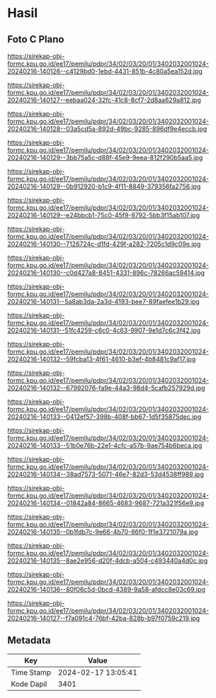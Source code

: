 # Hasil

## Foto C Plano

https://sirekap-obj-formc.kpu.go.id/ee17/pemilu/pdpr/34/02/03/20/01/3402032001024-20240216-140126--c4129bd0-1ebd-4431-851b-4c80a5ea152d.jpg

https://sirekap-obj-formc.kpu.go.id/ee17/pemilu/pdpr/34/02/03/20/01/3402032001024-20240216-140127--eebaa024-32fc-41c8-8cf7-2d8aa629a812.jpg

https://sirekap-obj-formc.kpu.go.id/ee17/pemilu/pdpr/34/02/03/20/01/3402032001024-20240216-140128--03a5cd5a-892d-49bc-9285-896df9e4eccb.jpg

https://sirekap-obj-formc.kpu.go.id/ee17/pemilu/pdpr/34/02/03/20/01/3402032001024-20240216-140129--3bb75a5c-d88f-45e9-9eea-812f290b5aa5.jpg

https://sirekap-obj-formc.kpu.go.id/ee17/pemilu/pdpr/34/02/03/20/01/3402032001024-20240216-140129--0b912920-b1c9-4f11-8849-379356fa2756.jpg

https://sirekap-obj-formc.kpu.go.id/ee17/pemilu/pdpr/34/02/03/20/01/3402032001024-20240216-140129--e24bbcb1-75c0-45f9-8792-5bb3f15ab107.jpg

https://sirekap-obj-formc.kpu.go.id/ee17/pemilu/pdpr/34/02/03/20/01/3402032001024-20240216-140130--7126724c-d1fd-429f-a282-7205c1d9c09e.jpg

https://sirekap-obj-formc.kpu.go.id/ee17/pemilu/pdpr/34/02/03/20/01/3402032001024-20240216-140130--c0d427a8-8451-4331-896c-78266ac59414.jpg

https://sirekap-obj-formc.kpu.go.id/ee17/pemilu/pdpr/34/02/03/20/01/3402032001024-20240216-140131--5a8ab3da-2a3d-4193-bee7-89faefee1b29.jpg

https://sirekap-obj-formc.kpu.go.id/ee17/pemilu/pdpr/34/02/03/20/01/3402032001024-20240216-140131--51fc4259-c6c0-4c63-9907-9e1d7c6c3f42.jpg

https://sirekap-obj-formc.kpu.go.id/ee17/pemilu/pdpr/34/02/03/20/01/3402032001024-20240216-140132--59fcba13-4f61-4610-b3ef-4b8481c9af17.jpg

https://sirekap-obj-formc.kpu.go.id/ee17/pemilu/pdpr/34/02/03/20/01/3402032001024-20240216-140132--67992076-fa9e-44a3-98d4-5cafb257929d.jpg

https://sirekap-obj-formc.kpu.go.id/ee17/pemilu/pdpr/34/02/03/20/01/3402032001024-20240216-140133--0412ef57-398b-408f-bb67-1d5f35875dec.jpg

https://sirekap-obj-formc.kpu.go.id/ee17/pemilu/pdpr/34/02/03/20/01/3402032001024-20240216-140133--51b0e76b-22e1-4cfc-a57b-9ae754b6beca.jpg

https://sirekap-obj-formc.kpu.go.id/ee17/pemilu/pdpr/34/02/03/20/01/3402032001024-20240216-140134--38ad7573-5071-46e7-82d3-53d4538ff989.jpg

https://sirekap-obj-formc.kpu.go.id/ee17/pemilu/pdpr/34/02/03/20/01/3402032001024-20240216-140134--01842a84-8665-4683-9687-721a321f56e9.jpg

https://sirekap-obj-formc.kpu.go.id/ee17/pemilu/pdpr/34/02/03/20/01/3402032001024-20240216-140135--0b1fdb7c-9e66-4b70-86f0-1f1e3721079a.jpg

https://sirekap-obj-formc.kpu.go.id/ee17/pemilu/pdpr/34/02/03/20/01/3402032001024-20240216-140135--8ae2e956-d20f-4dcb-a504-c493440a4d0c.jpg

https://sirekap-obj-formc.kpu.go.id/ee17/pemilu/pdpr/34/02/03/20/01/3402032001024-20240216-140136--80f06c5d-0bcd-4389-9a58-afdcc8e03c69.jpg

https://sirekap-obj-formc.kpu.go.id/ee17/pemilu/pdpr/34/02/03/20/01/3402032001024-20240216-140127--f7a091c4-76bf-42ba-828b-b97f0759c219.jpg


## Metadata

| Key        | Value               |
| ---------- | ------------------- |
| Time Stamp | 2024-02-17 13:05:41 |
| Kode Dapil | 3401                |



